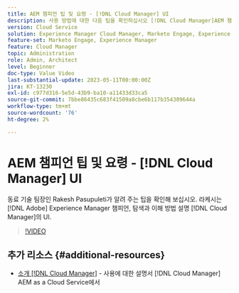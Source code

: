 ```yaml
---
title: AEM 챔피언 팁 및 요령 - [!DNL Cloud Manager] UI
description: 사용 방법에 대한 다음 팁을 확인하십시오 [!DNL Cloud Manager]AEM 챔피언이자 전문가인 Rakesh Pasupuleti의 UI입니다.
version: Cloud Service
solution: Experience Manager Cloud Manager, Marketo Engage, Experience Manager
feature-set: Marketo Engage, Experience Manager
feature: Cloud Manager
topic: Administration
role: Admin, Architect
level: Beginner
doc-type: Value Video
last-substantial-update: 2023-05-11T00:00:00Z
jira: KT-13230
exl-id: c977d316-5e5d-43b9-ba10-a11433d33ca5
source-git-commit: 7bbe86435c683f41509a8cbe6b117b354309644a
workflow-type: tm+mt
source-wordcount: '76'
ht-degree: 2%

---
```


# AEM 챔피언 팁 및 요령 - [!DNL Cloud Manager] UI

동료 기술 팀장인 Rakesh Pasupuleti가 알려 주는 팁을 확인해 보십시오. 라케시는 [!DNL Adobe] Experience Manager 챔피언, 탐색과 이해 방법 설명 [!DNL Cloud Manager]의 UI.

>[!VIDEO](https://video.tv.adobe.com/v/3419298?quality=12&learn=on)

## 추가 리소스 {#additional-resources}

* [소개 [!DNL Cloud Manager]](https://experienceleague.adobe.com/docs/experience-manager-cloud-service/content/onboarding/concepts/cloud-manager-introduction.html) - 사용에 대한 설명서 [!DNL Cloud Manager] AEM as a Cloud Service에서
